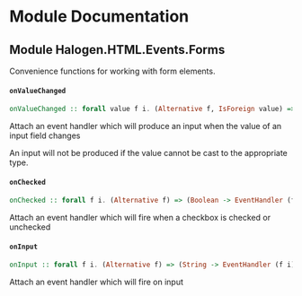 # Module Documentation

## Module Halogen.HTML.Events.Forms


Convenience functions for working with form elements.

#### `onValueChanged`

``` purescript
onValueChanged :: forall value f i. (Alternative f, IsForeign value) => (value -> EventHandler (f i)) -> H.Attr (f i)
```

Attach an event handler which will produce an input when the value of an input field changes

An input will not be produced if the value cannot be cast to the appropriate type.

#### `onChecked`

``` purescript
onChecked :: forall f i. (Alternative f) => (Boolean -> EventHandler (f i)) -> H.Attr (f i)
```

Attach an event handler which will fire when a checkbox is checked or unchecked

#### `onInput`

``` purescript
onInput :: forall f i. (Alternative f) => (String -> EventHandler (f i)) -> H.Attr (f i)
```

Attach an event handler which will fire on input



